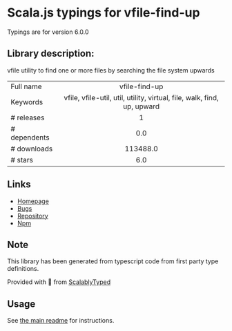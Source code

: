 
# Scala.js typings for vfile-find-up

Typings are for version 6.0.0

## Library description:
vfile utility to find one or more files by searching the file system upwards

|                    |                 |
| ------------------ | :-------------: |
| Full name          | vfile-find-up |
| Keywords           | vfile, vfile-util, util, utility, virtual, file, walk, find, up, upward |
| # releases         | 1 |
| # dependents       | 0.0 |
| # downloads        | 113488.0 |
| # stars            | 6.0 |

## Links
- [Homepage](https://github.com/vfile/vfile-find-up#readme)
- [Bugs](https://github.com/vfile/vfile-find-up/issues)
- [Repository](https://github.com/vfile/vfile-find-up)
- [Npm](https://www.npmjs.com/package/vfile-find-up)
    


## Note
This library has been generated from typescript code from first party type definitions.

Provided with :purple_heart: from [ScalablyTyped](https://github.com/oyvindberg/ScalablyTyped)

## Usage
See [the main readme](../../readme.md) for instructions.


